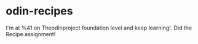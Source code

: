 # odin-recipes
I'm at %41 on Theodinproject foundation level and keep learning!.
Did the Recipe assignment!
